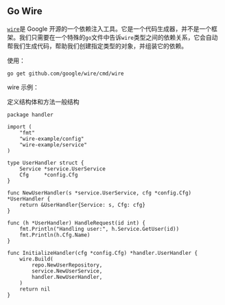 ## Go Wire

[`wire`](https://github.com/google/wire)是 Google 开源的一个依赖注入工具。它是一个代码生成器，并不是一个框架。我们只需要在一个特殊的`go`文件中告诉`wire`类型之间的依赖关系，它会自动帮我们生成代码，帮助我们创建指定类型的对象，并组装它的依赖。



使用：

```shell
go get github.com/google/wire/cmd/wire
```



wire 示例：

定义结构体和方法一般结构

```
package handler

import (
	"fmt"
	"wire-example/config"
	"wire-example/service"
)

type UserHandler struct {
	Service *service.UserService
	Cfg     *config.Cfg
}

func NewUserHandler(s *service.UserService, cfg *config.Cfg) *UserHandler {
	return &UserHandler{Service: s, Cfg: cfg}
}

func (h *UserHandler) HandleRequest(id int) {
	fmt.Println("Handling user:", h.Service.GetUser(id))
	fmt.Println(h.Cfg.Name)
}

```

````
func InitializeHandler(cfg *config.Cfg) *handler.UserHandler {
	wire.Build(
		repo.NewUserRepository,
		service.NewUserService,
		handler.NewUserHandler,
	)
	return nil
}

````

